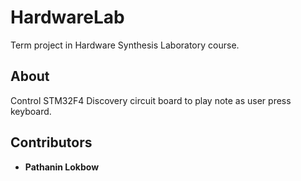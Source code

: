 # HardwareLab
Term project in Hardware Synthesis Laboratory course.

## About
Control STM32F4 Discovery circuit board to play note as user press keyboard.

## Contributors
* **Pathanin Lokbow**
